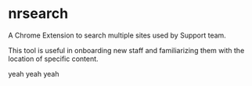# nrsearch

A Chrome Extension to search multiple sites used by Support team. 

This tool is useful in onboarding new staff and familiarizing them with the location of specific content. 

yeah yeah yeah
